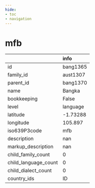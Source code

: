 ```yaml
---
hide:
- toc
- navigation
---
```

# mfb
|                      | info     |
|:---------------------|:---------|
| id                   | bang1365 |
| family_id            | aust1307 |
| parent_id            | bang1370 |
| name                 | Bangka   |
| bookkeeping          | False    |
| level                | language |
| latitude             | -1.73288 |
| longitude            | 105.897  |
| iso639P3code         | mfb      |
| description          | nan      |
| markup_description   | nan      |
| child_family_count   | 0        |
| child_language_count | 0        |
| child_dialect_count  | 0        |
| country_ids          | ID       |